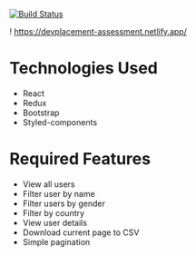  [![Build Status](https://travis-ci.com/adebammytayo123/DevPlacement-Assessment.svg?token=1QjubTRNqmyKU3nxoFCz&branch=master)](https://travis-ci.com/adebammytayo123/DevPlacement-Assessment)


! https://devplacement-assessment.netlify.app/

 # Technologies Used
 * React
 * Redux
 * Bootstrap
 * Styled-components

 # Required Features
 * View all users
 * Filter user by name
 * Filter users by gender
 * Filter by country
 * View user details
 * Download current page to CSV
 * Simple pagination
 
